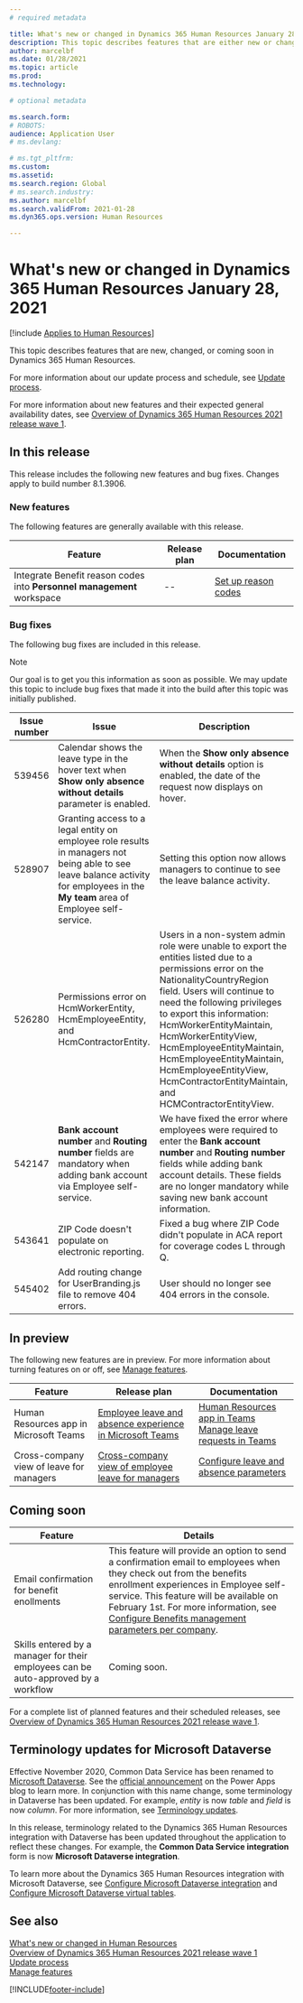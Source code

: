 ```yaml
---
# required metadata

title: What's new or changed in Dynamics 365 Human Resources January 28, 2021
description: This topic describes features that are either new or changed in Microsoft Dynamics 365 Human Resources for January 28, 2021.
author: marcelbf
ms.date: 01/28/2021
ms.topic: article
ms.prod:
ms.technology:

# optional metadata

ms.search.form:
# ROBOTS:
audience: Application User
# ms.devlang:

# ms.tgt_pltfrm:
ms.custom:
ms.assetid:
ms.search.region: Global
# ms.search.industry:
ms.author: marcelbf
ms.search.validFrom: 2021-01-28
ms.dyn365.ops.version: Human Resources

---
```


# What's new or changed in Dynamics 365 Human Resources January 28, 2021

[!include [Applies to Human Resources](../includes/applies-to-hr.md)]

This topic describes features that are new, changed, or coming soon in Dynamics 365 Human Resources.

For more information about our update process and schedule, see [Update process](hr-admin-setup-update-process.md).

For more information about new features and their expected general availability dates, see [Overview of Dynamics 365 Human Resources 2021 release wave 1](/dynamics365-release-plan/2021wave1/human-resources/dynamics365-human-resources/).

## In this release

This release includes the following new features and bug fixes. Changes apply to build number 8.1.3906.

### New features

The following features are generally available with this release.

| Feature | Release plan | Documentation |
| --- | --- | --- |
| Integrate Benefit reason codes into **Personnel management** workspace | -- | [Set up reason codes](hr-benefits-setup-reason-codes.md) |

### Bug fixes

The following bug fixes are included in this release.

> [!NOTE]
> Our goal is to get you this information as soon as possible. We may update this topic to include bug fixes that made it into the build after this topic was initially published.


| Issue number | Issue |  Description |
| --- | --- | --- |
| 539456 | Calendar shows the leave type in the hover text when **Show only absence without details** parameter is enabled. | When the **Show only absence without details** option is enabled, the date of the request now displays on hover. |
| 528907 | Granting access to a legal entity on employee role results in managers not being able to see leave balance activity for employees in the **My team** area of Employee self-service. |Setting this option now allows managers to continue to see the leave balance activity. |
| 526280 | Permissions error on HcmWorkerEntity, HcmEmployeeEntity, and HcmContractorEntity. | Users in a non-system admin role were unable to export the entities listed due to a permissions error on the NationalityCountryRegion field. Users will continue to need the following privileges to export this information: HcmWorkerEntityMaintain, HcmWorkerEntityView, HcmEmployeeEntityMaintain, HcmEmployeeEntityMaintain, HcmEmployeeEntityView, HcmContractorEntityMaintain, and HCMContractorEntityView. |
| 542147 | **Bank account number** and **Routing number** fields are mandatory when adding bank account via Employee self-service. | We have fixed the error where employees were required to enter the **Bank account number** and **Routing number** fields while adding bank account details. These fields are no longer mandatory while saving new bank account information. |
| 543641 | ZIP Code doesn't populate on electronic reporting. | Fixed a bug where ZIP Code didn't populate in ACA report for coverage codes L through Q. |
| 545402 | Add routing change for UserBranding.js file to remove 404 errors. | User should no longer see 404 errors in the console. |

## In preview	

The following new features are in preview. For more information about turning features on or off, see [Manage features](hr-admin-manage-features.md).

| Feature | Release plan | Documentation |
| --- | --- | --- |
| Human Resources app in Microsoft Teams | [Employee leave and absence experience in Microsoft Teams](/dynamics365-release-plan/2020wave1/dynamics365-human-resources/employee-leave-absence-experience-teams) | [Human Resources app in Teams](./hr-admin-teams-leave-app.md)<br>[Manage leave requests in Teams](hr-teams-leave-app.md) |
| Cross-company view of leave for managers | [Cross-company view of employee leave for managers](/dynamics365-release-plan/2020wave2/human-resources/dynamics365-human-resources/cross-company-view-employee-leave-managers) | [Configure leave and absence parameters](./hr-leave-and-absence-parameters.md) |

## Coming soon

| Feature | Details |
| --- | --- |
| Email confirmation for benefit enollments | This feature will provide an option to send a confirmation email to employees when they check out from the benefits enrollment experiences in Employee self-service. This feature will be available on February 1st. For more information, see [Configure Benefits management parameters per company](hr-benefits-setup-parameters-per-company.md). |
| Skills entered by a manager for their employees can be auto-approved by a workflow | Coming soon. |

For a complete list of planned features and their scheduled releases, see [Overview of Dynamics 365 Human Resources 2021 release wave 1](/dynamics365-release-plan/2021wave1/human-resources/dynamics365-human-resources/).

## Terminology updates for Microsoft Dataverse

Effective November 2020, Common Data Service has been renamed to [Microsoft Dataverse](/powerapps/maker/data-platform/data-platform-intro). See the [official announcement](https://powerapps.microsoft.com/blog/reshape-the-future-of-work-with-microsoft-dataverse-for-teams-now-generally-available/) on the Power Apps blog to learn more. In conjunction with this name change, some terminology in Dataverse has been updated. For example, *entity* is now *table* and *field* is now *column*. For more information, see [Terminology updates](/powerapps/maker/data-platform/data-platform-intro#terminology-updates).

In this release, terminology related to the Dynamics 365 Human Resources integration with Dataverse has been updated throughout the application to reflect these changes. For example, the **Common Data Service integration** form is now **Microsoft Dataverse integration**.

To learn more about the Dynamics 365 Human Resources integration with Microsoft Dataverse, see [Configure Microsoft Dataverse integration](./hr-admin-integration-common-data-service.md) and [Configure Microsoft Dataverse virtual tables](./hr-admin-integration-common-data-service-virtual-entities.md).

## See also

[What's new or changed in Human Resources](hr-admin-whats-new.md)</br>
[Overview of Dynamics 365 Human Resources 2021 release wave 1](/dynamics365-release-plan/2021wave1/human-resources/dynamics365-human-resources/)</br>
[Update process](hr-admin-setup-update-process.md)</br>
[Manage features](hr-admin-manage-features.md)


[!INCLUDE[footer-include](../includes/footer-banner.md)]